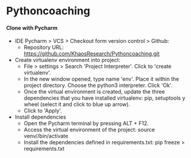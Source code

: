 Pythoncoaching
===================

#### <i class="icon-upload"></i> Clone with Pycharm


- IDE Pycharm > VCS > Checkout form version control > Github:
	- Repository URL:  https://github.com/KhaosResearch/Pythoncoaching.git
- Create virtualenv environment into project:
	- File > settings > Search 'Project Interpreter'. Click to 'create virtualenv'.
	- In the new window opened, type name 'env'. Place it within the project directory. Choose the python3 interpreter. Click 'Ok'.
	- Once the virtual environment is created, update the three dependencies that you have installed virtualenv: pip, setuptools y wheel (select it and click to blue up arrow).
	- Click to 'Apply'.
- Install dependencies
	- Open the Pycharm terminal by pressing ALT + F12.
	- Access the virtual environment of the project:
	   source venv//bin/activate
	- Install the dependencies defined in requirements.txt:
	   pip freeze > requirements.txt